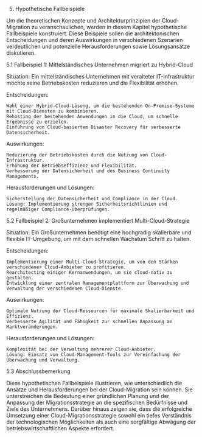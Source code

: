 5. Hypothetische Fallbeispiele

Um die theoretischen Konzepte und Architekturprinzipien der Cloud-Migration zu veranschaulichen, werden in diesem Kapitel hypothetische Fallbeispiele konstruiert. Diese Beispiele sollen die architektonischen Entscheidungen und deren Auswirkungen in verschiedenen Szenarien verdeutlichen und potenzielle Herausforderungen sowie Lösungsansätze diskutieren.

5.1 Fallbeispiel 1: Mittelständisches Unternehmen migriert zu Hybrid-Cloud

Situation: Ein mittelständisches Unternehmen mit veralteter IT-Infrastruktur möchte seine Betriebskosten reduzieren und die Flexibilität erhöhen.

Entscheidungen:

    Wahl einer Hybrid-Cloud-Lösung, um die bestehenden On-Premise-Systeme mit Cloud-Diensten zu kombinieren.
    Rehosting der bestehenden Anwendungen in die Cloud, um schnelle Ergebnisse zu erzielen.
    Einführung von Cloud-basiertem Disaster Recovery für verbesserte Datensicherheit.

Auswirkungen:

    Reduzierung der Betriebskosten durch die Nutzung von Cloud-Infrastruktur.
    Erhöhung der Betriebseffizienz und Flexibilität.
    Verbesserung der Datensicherheit und des Business Continuity Managements.

Herausforderungen und Lösungen:

    Sicherstellung der Datensicherheit und Compliance in der Cloud.
    Lösung: Implementierung strenger Sicherheitsrichtlinien und regelmäßiger Compliance-Überprüfungen.

5.2 Fallbeispiel 2: Großunternehmen implementiert Multi-Cloud-Strategie

Situation: Ein Großunternehmen benötigt eine hochgradig skalierbare und flexible IT-Umgebung, um mit dem schnellen Wachstum Schritt zu halten.

Entscheidungen:

    Implementierung einer Multi-Cloud-Strategie, um von den Stärken verschiedener Cloud-Anbieter zu profitieren.
    Rearchitecting einiger Kernanwendungen, um sie cloud-nativ zu gestalten.
    Entwicklung einer zentralen Managementplattform zur Überwachung und Verwaltung der verschiedenen Cloud-Dienste.

Auswirkungen:

    Optimale Nutzung der Cloud-Ressourcen für maximale Skalierbarkeit und Effizienz.
    Verbesserte Agilität und Fähigkeit zur schnellen Anpassung an Marktveränderungen.

Herausforderungen und Lösungen:

    Komplexität bei der Verwaltung mehrerer Cloud-Anbieter.
    Lösung: Einsatz von Cloud-Management-Tools zur Vereinfachung der Überwachung und Verwaltung.

5.3 Abschlussbemerkung

Diese hypothetischen Fallbeispiele illustrieren, wie unterschiedlich die Ansätze und Herausforderungen bei der Cloud-Migration sein können. Sie unterstreichen die Bedeutung einer gründlichen Planung und der Anpassung der Migrationsstrategie an die spezifischen Bedürfnisse und Ziele des Unternehmens. Darüber hinaus zeigen sie, dass die erfolgreiche Umsetzung einer Cloud-Migrationsstrategie sowohl ein tiefes Verständnis der technologischen Möglichkeiten als auch eine sorgfältige Abwägung der betriebswirtschaftlichen Aspekte erfordert.